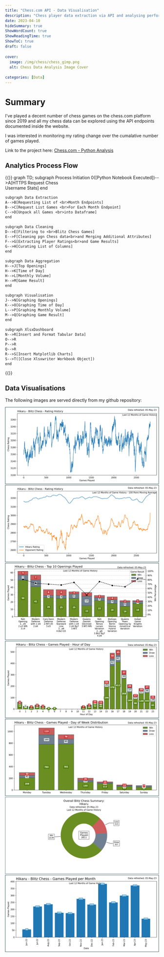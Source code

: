 ```yaml
---
title: "Chess.com API - Data Visualisation"
description: "Chess player data extraction via API and analysing performance data on Python"
date: 2023-04-10
hideSummary: true
ShowWordCount: true
ShowReadingTime: true
ShowToC: true
draft: false

cover:
  image: /img/chess/chess_gimp.png
  alt: Chess Data Analysis Image Cover

categories: [Data]
---
```


# Summary

I've played a decent number of chess games on the chess.com platform since 2019 and all my chess data can be explored using the API endpoints documented inside the website.

I was interested in monitoring my rating change over the cumalative number of games played.

Link to the project here: [Chess.com - Python Analysis](https://github.com/Filpill/chess_analysis)


## Analytics Process Flow

{{<mermaid>}}
graph TD;
    subgraph Process Initiation
    0([Python Notebook Executed])-->A[HTTPS Request Chess <br>Username Stats]
    end

    subgraph Data Extraction
    A-->B[Requesting List of <br>Month Endpoints]
    B-->C[Request List Games <br>For Each Month Endpoint]
    C-->D[Unpack all Games <br>into Dataframe]
    end

    subgraph Data Cleaning
    D-->E[Filtering to <br>Blitz Chess Games]
    E-->F[Cleaning pgn Chess data<br>and Merging Additional Attributes]
    F-->G[Extracting Player Ratings<br>and Game Results]
    G-->H[Curating List of Columns]
    end

    subgraph Data Aggregation
    H-->J[Top Openings]
    H-->K[Time of Day]
    H-->L[Monthly Volume]
    H-->M[Game Result]
    end

    subgraph Visualisation
    J-->N[Graphing Openings]
    K-->O[Graphing Time of Day]
    L-->P[Graphing Monthly Volume]
    M-->Q[Graphing Game Result]
    end

    subgraph XlsxDashboard
    N-->R[Insert and Format Tabular Data]
    O-->R
    P-->R
    Q-->R
    R-->S[Insert Matplotlib Charts]
    S-->T([Close Xlsxwriter Workbook Object])
    end
{{</mermaid>}}

## Data Visualisations

The following images are served directly from my github repository:

![Rating](https://raw.githubusercontent.com/Filpill/chess_analysis/main/charts/raw_rating_line.png)
![Moving Average Rating](https://raw.githubusercontent.com/Filpill/chess_analysis/main/charts/avg_rating_line.png)
![Top Openings](https://raw.githubusercontent.com/Filpill/chess_analysis/main/charts/top_openings.png)
![Time of Day](https://raw.githubusercontent.com/Filpill/chess_analysis/main/charts/time_of_day.png)
![Day of Week](https://raw.githubusercontent.com/Filpill/chess_analysis/main/charts/day_of_week.png)
![Chess Summary](https://raw.githubusercontent.com/Filpill/chess_analysis/main/charts/chess_summary_pie.png)
![Monthly Games](https://raw.githubusercontent.com/Filpill/chess_analysis/main/charts/monthly_games.png)
